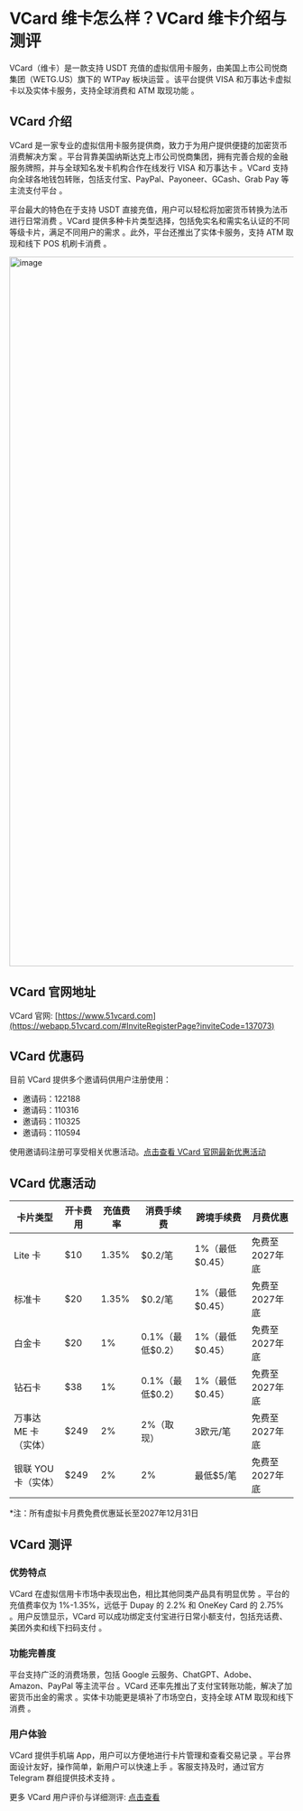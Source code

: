 # VCard 维卡怎么样？VCard 维卡介绍与测评

VCard（维卡）是一款支持 USDT 充值的虚拟信用卡服务，由美国上市公司悦商集团（WETG.US）旗下的 WTPay 板块运营 。该平台提供 VISA 和万事达卡虚拟卡以及实体卡服务，支持全球消费和 ATM 取现功能 。

## VCard 介绍

VCard 是一家专业的虚拟信用卡服务提供商，致力于为用户提供便捷的加密货币消费解决方案 。平台背靠美国纳斯达克上市公司悦商集团，拥有完善合规的金融服务牌照，并与全球知名发卡机构合作在线发行 VISA 和万事达卡 。VCard 支持向全球各地钱包转账，包括支付宝、PayPal、Payoneer、GCash、Grab Pay 等主流支付平台 。

平台最大的特色在于支持 USDT 直接充值，用户可以轻松将加密货币转换为法币进行日常消费 。VCard 提供多种卡片类型选择，包括免实名和需实名认证的不同等级卡片，满足不同用户的需求 。此外，平台还推出了实体卡服务，支持 ATM 取现和线下 POS 机刷卡消费 。

<img width="2815" height="1257" alt="image" src="https://github.com/user-attachments/assets/2aa3db0d-03c2-418d-beab-7f9aa25f4ee8" />

## VCard 官网地址

VCard 官网: [https://www.51vcard.com](https://webapp.51vcard.com/#InviteRegisterPage?inviteCode=137073)

## VCard 优惠码

目前 VCard 提供多个邀请码供用户注册使用：
- 邀请码：122188
- 邀请码：110316
- 邀请码：110325
- 邀请码：110594

使用邀请码注册可享受相关优惠活动。[点击查看 VCard 官网最新优惠活动](https://webapp.51vcard.com/#InviteRegisterPage?inviteCode=137073)

## VCard 优惠活动

| 卡片类型 | 开卡费用 | 充值费率 | 消费手续费 | 跨境手续费 | 月费优惠 |
|---------|----------|----------|------------|------------|----------|
| Lite 卡 | $10 | 1.35% | $0.2/笔 | 1%（最低$0.45） | 免费至2027年底 |
| 标准卡 | $20 | 1.35% | $0.2/笔 | 1%（最低$0.45） | 免费至2027年底 |
| 白金卡 | $20 | 1% | 0.1%（最低$0.2） | 1%（最低$0.45） | 免费至2027年底 |
| 钻石卡 | $38 | 1% | 0.1%（最低$0.2） | 1%（最低$0.45） | 免费至2027年底 |
| 万事达 ME 卡（实体） | $249 | 2% | 2%（取现） | 3欧元/笔 | 免费至2027年底 |
| 银联 YOU 卡（实体） | $249 | 2% | 2% | 最低$5/笔 | 免费至2027年底 |

*注：所有虚拟卡月费免费优惠延长至2027年12月31日

## VCard 测评

### 优势特点

VCard 在虚拟信用卡市场中表现出色，相比其他同类产品具有明显优势 。平台的充值费率仅为 1%-1.35%，远低于 Dupay 的 2.2% 和 OneKey Card 的 2.75% 。用户反馈显示，VCard 可以成功绑定支付宝进行日常小额支付，包括充话费、美团外卖和线下扫码支付 。

### 功能完善度

平台支持广泛的消费场景，包括 Google 云服务、ChatGPT、Adobe、Amazon、PayPal 等主流平台 。VCard 还率先推出了支付宝转账功能，解决了加密货币出金的需求 。实体卡功能更是填补了市场空白，支持全球 ATM 取现和线下消费 。

### 用户体验

VCard 提供手机端 App，用户可以方便地进行卡片管理和查看交易记录 。平台界面设计友好，操作简单，新用户可以快速上手 。客服支持及时，通过官方 Telegram 群组提供技术支持 。

更多 VCard 用户评价与详细测评: [点击查看](https://webapp.51vcard.com/#InviteRegisterPage?inviteCode=137073)

